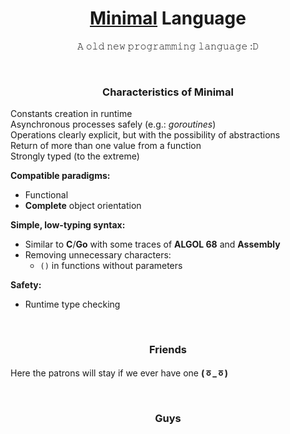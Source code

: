 <div align='center'>

# [Minimal](https://github.com/minimal-lang/doc) Language
𝙰 𝚘𝚕𝚍 𝚗𝚎𝚠 𝚙𝚛𝚘𝚐𝚛𝚊𝚖𝚖𝚒𝚗𝚐 𝚕𝚊𝚗𝚐𝚞𝚊𝚐𝚎 :𝙳

<br/>

### Characteristics of Minimal
</div>

Constants creation in runtime  
Asynchronous processes safely (e.g.: _goroutines_)  
Operations clearly explicit, but with the possibility of abstractions  
Return of more than one value from a function  
Strongly typed (to the extreme)

**Compatible paradigms:**
- Functional
- **Complete** object orientation

**Simple, low-typing syntax:**
- Similar to **C**/**Go** with some traces of **ALGOL 68** and **Assembly**
- Removing unnecessary characters:
  - `()` in functions without parameters

**Safety:**
- Runtime type checking

<br/>
<div align='center'>

### Friends
</div>

Here the patrons will stay if we ever have one **(ㆆ_ㆆ)**

<br/>
<div align='center'>

### Guys
</div>

We are looking for guys (girls/boys) to help us in this big stupid project.  
We are still just starting and need people to help us choose good designs, features, and also to implement it **(✿◠‿◠)**

If nobody sponsors us, there will be no salary, simple as that **（っ＾▿＾）**  
If you got interested contact us pleeeaaseee **ʕ•́ᴥ•̀ʔっ**
